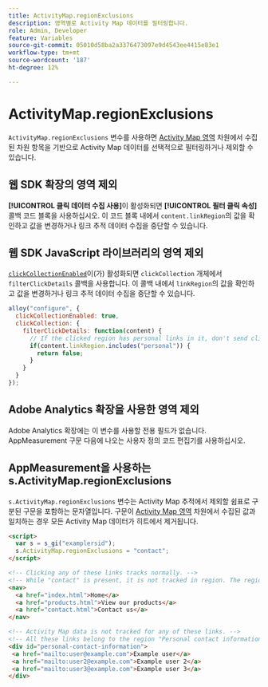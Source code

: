 ```yaml
---
title: ActivityMap.regionExclusions
description: 영역별로 Activity Map 데이터를 필터링합니다.
role: Admin, Developer
feature: Variables
source-git-commit: 05010d58ba2a3376473097e9d4543ee4415e83e1
workflow-type: tm+mt
source-wordcount: '187'
ht-degree: 12%

---
```


# ActivityMap.regionExclusions

`ActivityMap.regionExclusions` 변수를 사용하면 [Activity Map 영역](/help/components/dimensions/activity-map-region.md) 차원에서 수집된 차원 항목을 기반으로 Activity Map 데이터를 선택적으로 필터링하거나 제외할 수 있습니다.

## 웹 SDK 확장의 영역 제외

**[!UICONTROL 클릭 데이터 수집 사용]**&#x200B;이 활성화되면 **[!UICONTROL 필터 클릭 속성]** 콜백 코드 블록을 사용하십시오. 이 코드 블록 내에서 `content.linkRegion`의 값을 확인하고 값을 변경하거나 링크 추적 데이터 수집을 중단할 수 있습니다.

## 웹 SDK JavaScript 라이브러리의 영역 제외

[`clickCollectionEnabled`](https://experienceleague.adobe.com/en/docs/experience-platform/web-sdk/commands/configure/clickcollectionenabled)이(가) 활성화되면 `clickCollection` 개체에서 `filterClickDetails` 콜백을 사용합니다. 이 콜백 내에서 `linkRegion`의 값을 확인하고 값을 변경하거나 링크 추적 데이터 수집을 중단할 수 있습니다.

```js
alloy("configure", {
  clickCollectionEnabled: true,
  clickCollection: {
    filterClickDetails: function(content) {
      // If the clicked region has personal links in it, don't send click data
      if(content.linkRegion.includes("personal")) {
        return false;
      }
    }
  }
});
```

## Adobe Analytics 확장을 사용한 영역 제외

Adobe Analytics 확장에는 이 변수를 사용할 전용 필드가 없습니다. AppMeasurement 구문 다음에 나오는 사용자 정의 코드 편집기를 사용하십시오.

## AppMeasurement을 사용하는 s.ActivityMap.regionExclusions

`s.ActivityMap.regionExclusions` 변수는 Activity Map 추적에서 제외할 쉼표로 구분된 구문을 포함하는 문자열입니다. 구문이 [Activity Map 영역](/help/components/dimensions/activity-map-region.md) 차원에서 수집된 값과 일치하는 경우 모든 Activity Map 데이터가 히트에서 제거됩니다.

```html
<script>
  var s = s_gi("examplersid");
  s.ActivityMap.regionExclusions = "contact";
</script>

<!-- Clicking any of these links tracks normally. -->
<!-- While "contact" is present, it is not tracked in region. The region is "nav" -->
<nav>
  <a href="index.html">Home</a>
  <a href="products.html">View our products</a>
  <a href="contact.html">Contact us</a>
</nav>

<!-- Activity Map data is not tracked for any of these links. -->
<!-- All these links belong to the region "Personal contact information" -->
<div id="personal-contact-information">
 <a href="mailto:user@example.com">Example user</a>
 <a href="mailto:user2@example.com">Example user 2</a>
 <a href="mailto:user3@example.com">Example user 3</a>
</div>
```
